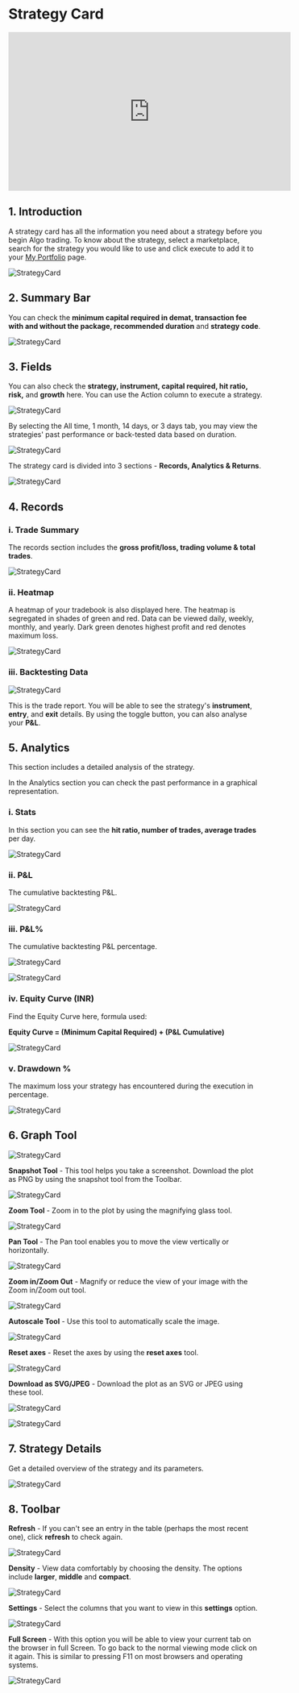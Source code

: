 # Strategy Card

<iframe width="560" height="315" src="https://www.youtube.com/embed/y8InDcPQckU" frameborder="0" allow="accelerometer; autoplay; encrypted-media; gyroscope; picture-in-picture" allowfullscreen></iframe>

## 1. Introduction

A strategy card has all the information you need about a strategy before you begin Algo trading. To know about the strategy, select a marketplace, search for the strategy you would like to use and click execute to add it to your [My Portfolio](https://app.algobulls.com/portfolio) page. 

![StrategyCard](imgs/sc1.png)

## 2. Summary Bar

You can check the **minimum capital required in demat, transaction fee with and without the package, recommended duration** and **strategy code**.

![StrategyCard](imgs/sc2.png)

## 3. Fields

[//]: # (You can also check the **strategy, instrument, capital required, hit ratio, risk, ROI** and **growth** here. You can use the Action column to execute a strategy. )
You can also check the **strategy, instrument, capital required, hit ratio, risk,** and **growth** here. You can use the Action column to execute a strategy. 

![StrategyCard](imgs/sc3.png)

By selecting the All time, 1 month, 14 days, or 3 days tab, you may view the strategies' past performance or back-tested data based on duration.

![StrategyCard](imgs/sc4.png)

The strategy card is divided into 3 sections - **Records, Analytics & Returns**.

![StrategyCard](imgs/sc_3types.png)

## 4. Records

### i. Trade Summary

The records section includes the **gross profit/loss, trading volume & total trades**. 

![StrategyCard](imgs/gross_profit_loss.png)

### ii. Heatmap

A heatmap of your tradebook is also displayed here. The heatmap is segregated in shades of green and red. Data can be viewed daily, weekly, monthly, and yearly. Dark green denotes highest profit and red denotes maximum loss.

![StrategyCard](imgs/sc_records.png)

### iii. Backtesting Data
![StrategyCard](imgs/backtesting_data.png)

[//]: # (This is the trade report. You will be able to see the strategy's **instrument**, **entry**, and **exit** details. By using the toggle button, you can also analyse your **P&L** and **ROI** in **%** or **INR**.)
This is the trade report. You will be able to see the strategy's **instrument**, **entry**, and **exit** details. By using the toggle button, you can also analyse your **P&L**.

## 5. Analytics

This section includes a detailed analysis of the strategy.

In the Analytics section you can check the past performance in a graphical representation. 

### i. Stats

In this section you can see the **hit ratio, number of trades, average trades** per day. 

![StrategyCard](imgs/sc5.png)

### ii. P&L

The cumulative backtesting P&L.

![StrategyCard](imgs/sc6.png)

### iii. P&L%

The cumulative backtesting P&L percentage. 

![StrategyCard](imgs/sc7.png)

[//]: # (### iv. ROI &#40;INR&#41;)

[//]: # ()
[//]: # (Cumulative P&L absolute value divided by minimum capital required, ROI indicates a simulated yet accurate representation of return on capital employed.)

[//]: # ()
[//]: # (![StrategyCard]&#40;imgs/sc8.png&#41;)

[//]: # ()
[//]: # (### v. ROI%)

[//]: # ()
[//]: # (You will be able to view the ROI in percentage here. )

![StrategyCard](imgs/sc9.png)

### iv. Equity Curve (INR)

Find the Equity Curve here, formula used:   

**Equity Curve = (Minimum Capital Required) + (P&L Cumulative)**

![StrategyCard](imgs/sc10.png)

### v. Drawdown %

The maximum loss your strategy has encountered during the execution in percentage.

![StrategyCard](imgs/sc11.png)

## 6. Graph Tool

![StrategyCard](imgs/sc12.png)

**Snapshot Tool** - This tool helps you take a screenshot. Download the plot as PNG by using the snapshot tool from the Toolbar.

![StrategyCard](imgs/sc13.png)

**Zoom Tool** - Zoom in to the plot by using the magnifying glass tool.

![StrategyCard](imgs/sc14.png)

**Pan Tool** - The Pan tool enables you to move the view vertically or horizontally.

![StrategyCard](imgs/sc15.png)

**Zoom in/Zoom Out** - Magnify or reduce the view of your image with the Zoom in/Zoom out tool.

![StrategyCard](imgs/sc16.png)

**Autoscale Tool** - Use this tool to automatically scale the image.

![StrategyCard](imgs/sc17.png)

**Reset axes** - Reset the axes by using the **reset axes** tool.

![StrategyCard](imgs/sc18.png)

**Download as SVG/JPEG** - Download the plot as an SVG or JPEG using these tool. 

![StrategyCard](imgs/sc19.png)

![StrategyCard](imgs/sc20.png)

[//]: # (## 7. NET ROI Analysis)

[//]: # (---)

[//]: # ()
[//]: # (In the Net ROI Analysis, view the details in a graphical representation or % by using the toggle button on the top right corner. )

[//]: # ()
[//]: # (**The total profit after all the brokerage and government charges are deducted is called the NET ROI.**)

[//]: # ()
[//]: # (The broker, split charges for the strategy, gross ROI, total charges and net ROI are displayed in the **graph mode**.)

[//]: # ()
[//]: # (![StrategyCard]&#40;imgs/roi_analysis_percent.png&#41;)

[//]: # ()
[//]: # (You can also switch the data from % to INR with the toggle button from the toolbar.)

[//]: # ()
[//]: # (![StrategyCard]&#40;imgs/roi_analysis_inr.png&#41;)

[//]: # ()
[//]: # ()
[//]: # ()
[//]: # (In the **Data mode**, you can view the **broker, broker charges, govt.charges, gross ROI, total charges & net ROI**. )

[//]: # ()
[//]: # (![StrategyCard]&#40;imgs/sc24.png&#41;)

## 7. Strategy Details

Get a detailed overview of the strategy and its parameters. 

![StrategyCard](imgs/sc29.png)

[//]: # (## 8. Returns)

[//]: # ()
[//]: # (You can view a strategy’s ROI in the returns section. The returns duration and the ROI % is displayed here. )

[//]: # (![StrategyCard]&#40;imgs/sc_returns.png&#41;)

## 8. Toolbar

**Refresh** - If you can't see an entry in the table (perhaps the most recent one), click **refresh** to check again.

![StrategyCard](imgs/sc25.png)

**Density** - View data comfortably by choosing the density. The options include **larger**, **middle** and **compact**.

![StrategyCard](imgs/sc26.png)

**Settings** - Select the columns that you want to view in this **settings** option.

![StrategyCard](imgs/sc27.png)

**Full Screen** - With this option you will be able to view your current tab on the browser in full Screen. To go back to the normal viewing mode click on it again. This is similar to pressing F11 on most browsers and operating systems.

![StrategyCard](imgs/sc28.png)

